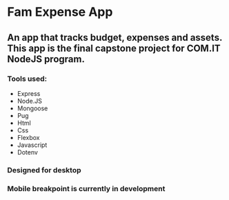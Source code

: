 # Fam Expense App
## An app that tracks budget, expenses and assets. This app is the final capstone project for COM.IT NodeJS program.

### Tools used:

+ Express
+ Node.JS
+ Mongoose
+ Pug
+ Html
+ Css
+ Flexbox
+ Javascript
+ Dotenv

### Designed for desktop
### Mobile breakpoint is currently in development
